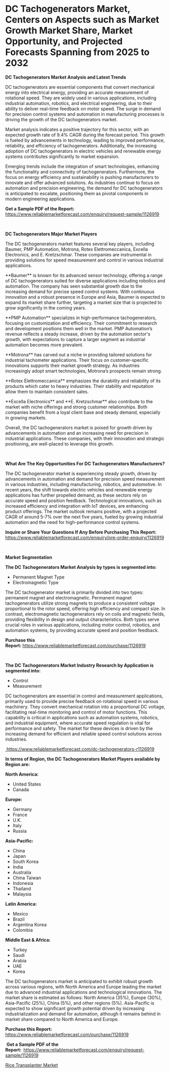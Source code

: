 <p><h1>DC Tachogenerators Market, Centers on Aspects such as Market Growth Market Share, Market Opportunity, and Projected Forecasts Spanning from 2025 to 2032</h1></p><p><strong>DC Tachogenerators Market Analysis and Latest Trends</strong></p>
<p><p>DC tachogenerators are essential components that convert mechanical energy into electrical energy, providing an accurate measurement of rotational speed. They are widely used in various applications, including industrial automation, robotics, and electrical engineering, due to their ability to deliver real-time feedback on motor speed. The surge in demand for precision control systems and automation in manufacturing processes is driving the growth of the DC tachogenerators market.</p><p>Market analysis indicates a positive trajectory for this sector, with an expected growth rate of 9.4% CAGR during the forecast period. This growth is fueled by advancements in technology, leading to improved performance, reliability, and efficiency of tachogenerators. Additionally, the increasing adoption of DC tachogenerators in electric vehicles and renewable energy systems contributes significantly to market expansion.</p><p>Emerging trends include the integration of smart technologies, enhancing the functionality and connectivity of tachogenerators. Furthermore, the focus on energy efficiency and sustainability is pushing manufacturers to innovate and offer advanced solutions. As industries continue to focus on automation and precision engineering, the demand for DC tachogenerators is anticipated to escalate, positioning them as pivotal components in modern engineering applications.</p></p>
<p><strong>Get a Sample PDF of the Report:&nbsp;</strong> <a href="https://www.reliablemarketforecast.com/enquiry/request-sample/1126919?utm_campaign=1169&utm_medium=2&utm_source=Github&utm_content=ia&utm_term=21022025&utm_id=dc-tachogenerators">https://www.reliablemarketforecast.com/enquiry/request-sample/1126919</a></p>
<p>&nbsp;</p>
<p><strong>DC Tachogenerators Major Market Players</strong></p>
<p><p>The DC tachogenerators market features several key players, including Baumer, PMP Automation, Motrona, Rotex Elettromeccanica, Excella Electronics, and E. Kretzschmar. These companies are instrumental in providing solutions for speed measurement and control in various industrial applications.</p><p>**Baumer** is known for its advanced sensor technology, offering a range of DC tachogenerators suited for diverse applications including robotics and automation. The company has seen substantial growth due to the increasing demand for precise speed control systems. With continuous innovation and a robust presence in Europe and Asia, Baumer is expected to expand its market share further, targeting a market size that is projected to grow significantly in the coming years.</p><p>**PMP Automation** specializes in high-performance tachogenerators, focusing on customization and efficiency. Their commitment to research and development positions them well in the market. PMP Automation’s revenue reflects a steady increase, driven by the automation sector's growth, with expectations to capture a larger segment as industrial automation becomes more prevalent.</p><p>**Motrona** has carved out a niche in providing tailored solutions for industrial tachometer applications. Their focus on customer-specific innovations supports their market growth strategy. As industries increasingly adopt smart technologies, Motrona’s prospects remain strong.</p><p>**Rotex Elettromeccanica** emphasizes the durability and reliability of its products which cater to heavy industries. Their stability and reputation allow them to maintain consistent sales.</p><p>**Excella Electronics** and **E. Kretzschmar** also contribute to the market with niche offerings and strong customer relationships. Both companies benefit from a loyal client base and steady demand, especially in growing markets.</p><p>Overall, the DC tachogenerators market is poised for growth driven by advancements in automation and an increasing need for precision in industrial applications. These companies, with their innovation and strategic positioning, are well-placed to leverage this growth.</p></p>
<p>&nbsp;</p>
<p><strong>What Are The Key Opportunities For DC Tachogenerators Manufacturers?</strong></p>
<p><p>The DC tachogenerator market is experiencing steady growth, driven by advancements in automation and demand for precision speed measurement in various industries, including manufacturing, robotics, and automotive. In recent years, the shift towards electric vehicles and renewable energy applications has further propelled demand, as these sectors rely on accurate speed and position feedback. Technological innovations, such as increased efficiency and integration with IoT devices, are enhancing product offerings. The market outlook remains positive, with a projected CAGR of around 5-7% over the next five years, fueled by growing industrial automation and the need for high-performance control systems.</p></p>
<p><strong>Inquire or Share Your Questions If Any Before Purchasing This Report:</strong> <a href="https://www.reliablemarketforecast.com/enquiry/pre-order-enquiry/1126919?utm_campaign=1169&utm_medium=2&utm_source=Github&utm_content=ia&utm_term=21022025&utm_id=dc-tachogenerators">https://www.reliablemarketforecast.com/enquiry/pre-order-enquiry/1126919</a></p>
<p>&nbsp;</p>
<p><strong>Market Segmentation</strong></p>
<p><strong>The DC Tachogenerators Market Analysis by types is segmented into:</strong></p>
<p><ul><li>Permanent Magnet Type</li><li>Electromagnetic Type</li></ul></p>
<p><p>The DC tachogenerator market is primarily divided into two types: permanent magnet and electromagnetic. Permanent magnet tachogenerators utilize strong magnets to produce a consistent voltage proportional to the rotor speed, offering high efficiency and compact size. In contrast, electromagnetic tachogenerators rely on coils and magnetic fields, providing flexibility in design and output characteristics. Both types serve crucial roles in various applications, including motor control, robotics, and automation systems, by providing accurate speed and position feedback.</p></p>
<p><strong>Purchase this Report:&nbsp;</strong><a href="https://www.reliablemarketforecast.com/purchase/1126919?utm_campaign=1169&utm_medium=2&utm_source=Github&utm_content=ia&utm_term=21022025&utm_id=dc-tachogenerators">https://www.reliablemarketforecast.com/purchase/1126919</a></p>
<p>&nbsp;</p>
<p><strong>The DC Tachogenerators Market Industry Research by Application is segmented into:</strong></p>
<p><ul><li>Control</li><li>Measurement</li></ul></p>
<p><p>DC tachogenerators are essential in control and measurement applications, primarily used to provide precise feedback on rotational speed in various machinery. They convert mechanical rotation into a proportional DC voltage, facilitating real-time monitoring and control of motor functions. This capability is critical in applications such as automation systems, robotics, and industrial equipment, where accurate speed regulation is vital for performance and safety. The market for these devices is driven by the increasing demand for efficient and reliable speed control solutions across industries.</p></p>
<p><a href="https://www.reliablemarketforecast.com/dc-tachogenerators-r1126919?utm_campaign=1169&utm_medium=2&utm_source=Github&utm_content=ia&utm_term=21022025&utm_id=dc-tachogenerators">&nbsp;https://www.reliablemarketforecast.com/dc-tachogenerators-r1126919</a></p>
<p><strong>In terms of Region, the DC Tachogenerators Market Players available by Region are:</strong></p>
<p>
    <p> <strong> North America: </strong>
        <ul>
            <li>United States</li>
            <li>Canada</li>
        </ul>
        </p> 
    <p> <strong> Europe: </strong>
        <ul>
            <li>Germany</li>
            <li>France</li>
            <li>U.K.</li>
            <li>Italy</li>
            <li>Russia</li>
        </ul>
        </p> 
    <p> <strong> Asia-Pacific: </strong>
        <ul>
            <li>China</li>
            <li>Japan</li>
            <li>South Korea</li>
            <li>India</li>
            <li>Australia</li>
            <li>China Taiwan</li>
            <li>Indonesia</li>
            <li>Thailand</li>
            <li>Malaysia</li>
        </ul>
        </p> 
    <p> <strong> Latin America: </strong>
        <ul>
            <li>Mexico</li>
            <li>Brazil</li>
            <li>Argentina Korea</li>
            <li>Colombia</li>
        </ul>
        </p> 
    <p> <strong> Middle East & Africa: </strong>
        <ul>
            <li>Turkey</li>
            <li>Saudi</li>
            <li>Arabia</li>
            <li>UAE</li>
            <li>Korea</li>
        </ul>
    </p>
    </p>
<p><p>The DC tachogenerators market is anticipated to exhibit robust growth across various regions, with North America and Europe leading the market due to advanced industrial applications and technological innovations. The market share is estimated as follows: North America (35%), Europe (30%), Asia-Pacific (25%), China (5%), and other regions (5%). Asia-Pacific is expected to show significant growth potential driven by increasing industrialization and demand for automation, although it remains behind in market share compared to North America and Europe.</p></p>
<p><strong>Purchase this Report: </strong><a href="https://www.reliablemarketforecast.com/purchase/1126919?utm_campaign=1169&utm_medium=2&utm_source=Github&utm_content=ia&utm_term=21022025&utm_id=dc-tachogenerators">https://www.reliablemarketforecast.com/purchase/1126919</a></p>
<p>&nbsp;<strong>Get a Sample PDF of the Report:&nbsp;&nbsp;</strong><a href="https://www.reliablemarketforecast.com/enquiry/request-sample/1126919?utm_campaign=1169&utm_medium=2&utm_source=Github&utm_content=ia&utm_term=21022025&utm_id=dc-tachogenerators">https://www.reliablemarketforecast.com/enquiry/request-sample/1126919</a></p>
<p><strong></strong></p>
<p><p><a href="https://github.com/pizolina/Market-Research-Report-List-7/blob/main/rice-transplanter-market.md?utm_campaign=1169&utm_medium=2&utm_source=Github&utm_content=ia&utm_term=21022025&utm_id=dc-tachogenerators">Rice Transplanter Market</a></p></p>